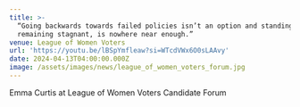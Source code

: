 ```yaml
---
title: >-
  “Going backwards towards failed policies isn’t an option and standing still,
  remaining stagnant, is nowhere near enough.”
venue: League of Women Voters
url: 'https://youtu.be/lBSpYmfleaw?si=WTcdVWx6O0sLAAvy'
date: 2024-04-13T04:00:00.000Z
image: /assets/images/news/league_of_women_voters_forum.jpg
---
```


Emma Curtis at League of Women Voters Candidate Forum
